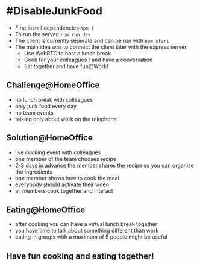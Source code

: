 # #DisableJunkFood

- First install dependencies `npm i`
- To run the server: `npm run dev`
- The client is currently seperate and can be run with `npm start`
- The main idea was to connect the client later with the express server
  - Use WebRTC to host a lunch break
  - Cook for your colleagues / and have a conversation
  - Eat together and have fun@Work!

## Challenge@HomeOffice

- no lunch break with colleagues
- only junk food every day
- no team events
- talking only about work on the telephone

## Solution@HomeOffice

- live cooking event with colleagues
- one member of the team chooses recipe
- 2-3 days in advance the member shares the recipe so you can organize the ingredients
- one member shows how to cook the meal
- everybody should activate their video
- all members cook together and interact

## Eating@HomeOffice

- after cooking you can have a virtual lunch break together
- you have time to talk about something different than work
- eating in groups with a maximum of 5 people might be useful

## Have fun cooking and eating together!
